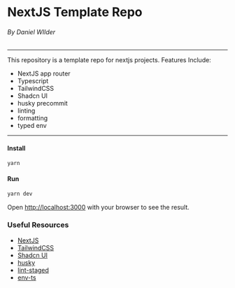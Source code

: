 # NextJS Template Repo
###### By Daniel WIlder

---

This repository is a template repo for nextjs projects. 
Features Include:
- NextJS app router
- Typescript
- TailwindCSS
- Shadcn UI
- husky precommit
- linting
- formatting
- typed env
---

#### Install

```bash
yarn
```

#### Run

```bash
yarn dev
```

Open [http://localhost:3000](http://localhost:3000) with your browser to see the result.

### Useful Resources

- [NextJS](https://nextjs.org/docs)
- [TailwindCSS](https://tailwindcss.com/docs)
- [Shadcn UI](https://ui.shadcn.com/docs)
- [husky](https://typicode.github.io/husky/#/)
- [lint-staged](https://github.com/okonet/lint-staged)
- [env-ts](https://github.com/t3-oss/env-ts)
